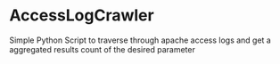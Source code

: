 # AccessLogCrawler
Simple Python Script to traverse through apache access logs and get a aggregated results count of the desired parameter
